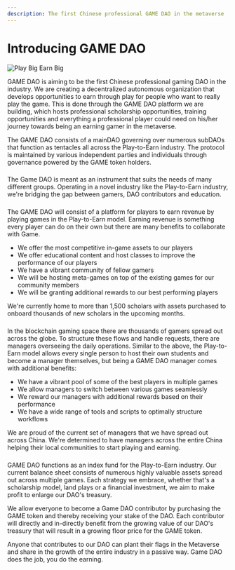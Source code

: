 ```yaml
---
description: The first Chinese professional GAME DAO in the metaverse
---
```


# Introducing GAME DAO



![Play Big Earn Big](.gitbook/assets/微信图片\_20211230172454.png)

GAME DAO is aiming to be the first Chinese professional gaming DAO in the industry. We are creating a decentralized autonomous organization that develops opportunities to earn through play for people who want to really play the game. This is done through the GAME DAO platform we are building, which hosts professional scholarship opportunities, training opportunities and everything a professional player could need on his/her journey towards being an earning gamer in the metaverse.

The GAME DAO consists of a mainDAO governing over numerous subDAOs that function as tentacles all across the Play-to-Earn industry. The protocol is maintained by various independent parties and individuals through governance powered by the GAME token holders.

### &#x20;<a href="#merit-circle-for-the-people" id="merit-circle-for-the-people"></a>

The Game DAO is meant as an instrument that suits the needs of many different groups. Operating in a novel industry like the Play-to-Earn industry, we're bridging the gap between gamers, DAO contributors and education.

### &#x20;<a href="#gamers" id="gamers"></a>

The GAME DAO will consist of a platform for players to earn revenue by playing games in the Play-to-Earn model. Earning revenue is something every player can do on their own but there are many benefits to collaborate with Game.

* We offer the most competitive in-game assets to our players
* We offer educational content and host classes to improve the performance of our players
* We have a vibrant community of fellow gamers
* We will be hosting meta-games on top of the existing games for our community members
* We will be granting additional rewards to our best performing players

We're currently home to more than 1,500 scholars with assets purchased to onboard thousands of new scholars in the upcoming months.

### &#x20;<a href="#managers" id="managers"></a>

In the blockchain gaming space there are thousands of gamers spread out across the globe. To structure these flows and handle requests, there are managers overseeing the daily operations. Similar to the above, the Play-to-Earn model allows every single person to host their own students and become a manager themselves, but being a GAME DAO manager comes with additional benefits:

* We have a vibrant pool of some of the best players in multiple games
* We allow managers to switch between various games seamlessly
* We reward our managers with additional rewards based on their performance
* We have a wide range of tools and scripts to optimally structure workflows

We are proud of the current set of managers that we have spread out across China. We're determined to have managers across the entire China helping their local communities to start playing and earning.

### &#x20;<a href="#dao-contributors" id="dao-contributors"></a>

GAME DAO functions as an index fund for the Play-to-Earn industry. Our current balance sheet consists of numerous highly valuable assets spread out across multiple games. Each strategy we embrace, whether that's a scholarship model, land plays or a financial investment, we aim to make profit to enlarge our DAO's treasury.

We allow everyone to become a Game DAO contributor by purchasing the GAME token and thereby receiving your stake of the DAO. Each contributor will directly and in-directly benefit from the growing value of our DAO's treasury that will result in a growing floor price for the GAME token.

Anyone that contributes to our DAO can plant their flags in the Metaverse and share in the growth of the entire industry in a passive way. Game DAO does the job, you do the earning.
